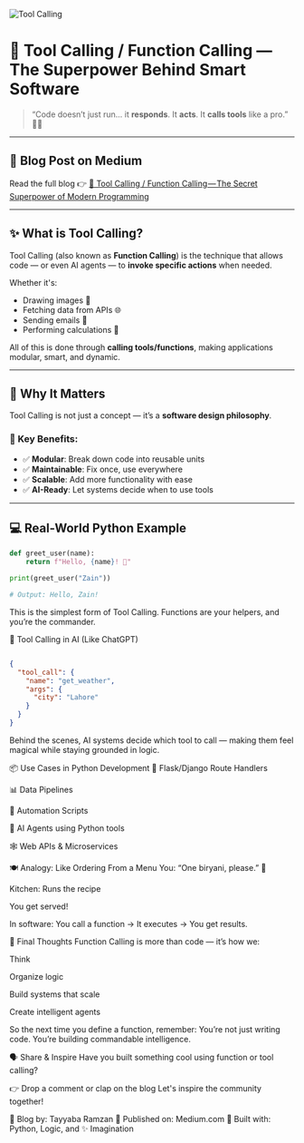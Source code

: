 ![Tool Calling](https://cdn.prod.website-files.com/66e2030278bb8254f47808b6/67ff4859345bf0f39f305699_Header_Navigating_LLM.png)

# 🚀 Tool Calling / Function Calling — The Superpower Behind Smart Software

> “Code doesn’t just run... it **responds**. It **acts**. It **calls tools** like a pro.” 💼✨

---

## 📖 Blog Post on Medium

Read the full blog 👉 [🚀 Tool Calling / Function Calling — The Secret Superpower of Modern Programming](https://medium.com/@tayyabaramzan.it/tool-calling-function-calling-the-secret-superpower-of-modern-programming-1eecb0e12126)

---

## ✨ What is Tool Calling?

Tool Calling (also known as **Function Calling**) is the technique that allows code — or even AI agents — to **invoke specific actions** when needed.

Whether it's:
- Drawing images 🎨
- Fetching data from APIs 🌐
- Sending emails 📧
- Performing calculations 🧮

All of this is done through **calling tools/functions**, making applications modular, smart, and dynamic.

---

## 🧠 Why It Matters

Tool Calling is not just a concept — it’s a **software design philosophy**.

### 🔹 Key Benefits:
- ✅ **Modular**: Break down code into reusable units
- ✅ **Maintainable**: Fix once, use everywhere
- ✅ **Scalable**: Add more functionality with ease
- ✅ **AI-Ready**: Let systems decide when to use tools

---

## 💻 Real-World Python Example

```python
def greet_user(name):
    return f"Hello, {name}! 👋"

print(greet_user("Zain"))

# Output: Hello, Zain! 
```

This is the simplest form of Tool Calling. Functions are your helpers, and you’re the commander.

🤖 Tool Calling in AI (Like ChatGPT)
```json

{
  "tool_call": {
    "name": "get_weather",
    "args": {
      "city": "Lahore"
    }
  }
}
```

Behind the scenes, AI systems decide which tool to call — making them feel magical while staying grounded in logic.

📦 Use Cases in Python Development
🧩 Flask/Django Route Handlers

📊 Data Pipelines

🔄 Automation Scripts

🤖 AI Agents using Python tools

🕸️ Web APIs & Microservices

🍽️ Analogy: Like Ordering From a Menu
You: “One biryani, please.” 🍛

Kitchen: Runs the recipe

You get served!

In software:
You call a function → It executes → You get results.

🔮 Final Thoughts
Function Calling is more than code — it’s how we:

Think

Organize logic

Build systems that scale

Create intelligent agents

So the next time you define a function, remember:
You’re not just writing code.
You’re building commandable intelligence.

🗣️ Share & Inspire
Have you built something cool using function or tool calling?

👉 Drop a comment or clap on the blog
Let's inspire the community together!

📌 Blog by: Tayyaba Ramzan
📰 Published on: Medium.com
🧪 Built with: Python, Logic, and ✨ Imagination


